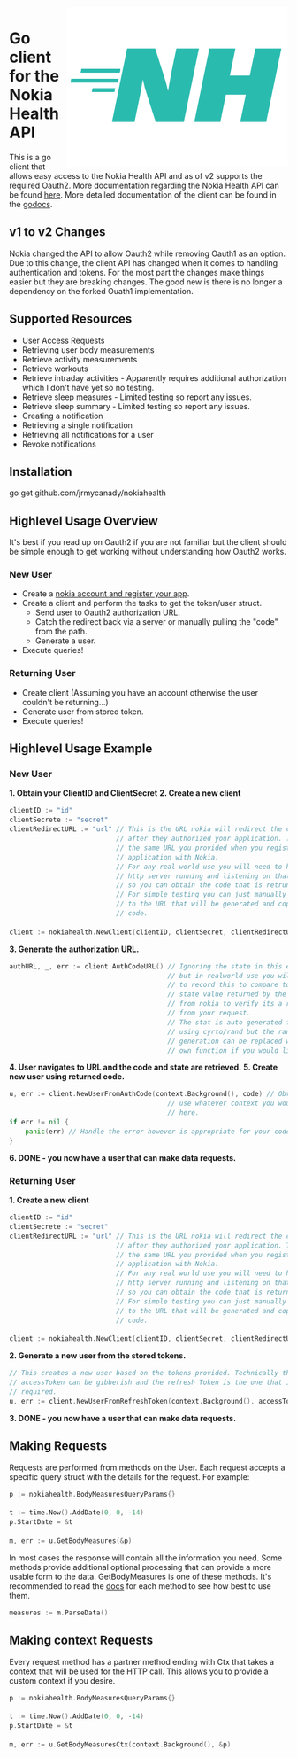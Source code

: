 
<center><img style="float:right" src="./nh_logo_small.png"/></center>

# Go client for the Nokia Health API

This is a go client that allows easy access to the Nokia Health API and as of v2 supports the required Oauth2. More documentation regarding the Nokia Health API can be found [here](http://developer.health.nokia.com/oauth2/#tag/introduction). More detailed documentation of the client can be found in the [godocs](https://godoc.org/github.com/jrmycanady/nokiahealth).

## v1 to v2 Changes

Nokia changed the API to allow Oauth2 while removing Oauth1 as an option. Due to this change, the client API has changed when it comes to handling authentication and tokens. For the most part the changes make things easier but they are breaking changes. The good new is there is no longer a dependency on the forked Ouath1 implementation. 

## Supported Resources
* User Access Requests
* Retrieving user body measurements
* Retrieve activity measurements
* Retrieve workouts
* Retrieve intraday activities - Apparently requires additional authorization which I don't have yet so no testing.
* Retrieve sleep measures - Limited testing so report any issues.
* Retrieve sleep summary - Limited testing so report any issues.
* Creating a notification
* Retrieving a single notification
* Retrieving all notifications for a user
* Revoke notifications

## Installation
  go get github.com/jrmycanady/nokiahealth

## Highlevel Usage Overview
It's best if you read up on Oauth2 if you are not familiar but the client should be simple enough to get working without understanding how Oauth2 works.

### New User
* Create a [nokia account and register your app](https://account.health.nokia.com/partner/dashboard_oauth2).
* Create a client and perform the tasks to get the token/user struct.
    * Send user to Oauth2 authorization URL.
    * Catch the redirect back via a server or manually pulling the "code" from the path.
    * Generate a user.
* Execute queries!

### Returning User
* Create client (Assuming you have an account otherwise the user couldn't be returning...)
* Generate user from stored token.
* Execute queries!

## Highlevel Usage Example

### New User

**1. Obtain your ClientID and ClientSecret**
**2. Create a new client**
```go
clientID := "id"
clientSecrete := "secret"
clientRedirectURL := "url" // This is the URL nokia will redirect the client to 
                           // after they authorized your application. This is
                           // the same URL you provided when you registered your
                           // application with Nokia. 
                           // For any real world use you will need to have a
                           // http server running and listening on that URL
                           // so you can obtain the code that is retruned.
                           // For simple testing you can just manually navigate
                           // to the URL that will be generated and copy the
                           // code.

client := nokiahealth.NewClient(clientID, clientSecret, clientRedirectURL)
```
**3. Generate the authorization URL.**
```go
authURL, _, err := client.AuthCodeURL() // Ignoring the state in this example
                                        // but in realworld use you will want
                                        // to record this to compare to the
                                        // state value returned by the redirect
                                        // from nokia to verify its a redirect
                                        // from your request. 
                                        // The stat is auto generated for you
                                        // using cyrto/rand but the random
                                        // generation can be replaced with your
                                        // own function if you would like.
```
**4. User navigates to URL and the code and state are retrieved.**
**5. Create new user using returned code.**
```go
u, err := client.NewUserFromAuthCode(context.Background(), code) // Obviously
                                        // use whatever context you would like
                                        // here.
if err != nil {
    panic(err) // Handle the error however is appropriate for your code.
}
```
**6. DONE - you now have a user that can make data requests.**

### Returning User

**1. Create a new client**
```go
clientID := "id"
clientSecrete := "secret"
clientRedirectURL := "url" // This is the URL nokia will redirect the client to 
                           // after they authorized your application. This is
                           // the same URL you provided when you registered your
                           // application with Nokia. 
                           // For any real world use you will need to have a
                           // http server running and listening on that URL
                           // so you can obtain the code that is returned.
                           // For simple testing you can just manually navigate
                           // to the URL that will be generated and copy the
                           // code.

client := nokiahealth.NewClient(clientID, clientSecret, clientRedirectURL)
```
**2. Generate a new user from the stored tokens.**
```go
// This creates a new user based on the tokens provided. Technically the 
// accessToken can be gibberish and the refresh Token is the one that is really
// required.
u, err := client.NewUserFromRefreshToken(context.Background(), accessToken, refreshToken)
```
**3. DONE - you now have a user that can make data requests.**


## Making Requests
Requests are performed from methods on the User. Each request accepts a specific query struct with the details for the request. For example:
```go
p := nokiahealth.BodyMeasuresQueryParams{}

t := time.Now().AddDate(0, 0, -14)
p.StartDate = &t

m, err := u.GetBodyMeasures(&p)
```

In most cases the response will contain all the information you need. Some methods provide additional optional processing that can provide a more usable form to the data. GetBodyMeasures is one of these methods. It's recommended to read the [docs](https://godoc.org/github.com/jrmycanady/nokiahealth) for each method to see how best to use them.

```go
measures := m.ParseData()
```

## Making context Requests
Every request method has a partner method ending with Ctx that takes a context
that will be used for the HTTP call. This allows you to provide a custom context
if you desire.
```go
p := nokiahealth.BodyMeasuresQueryParams{}

t := time.Now().AddDate(0, 0, -14)
p.StartDate = &t

m, err := u.GetBodyMeasuresCtx(context.Background(), &p)
```